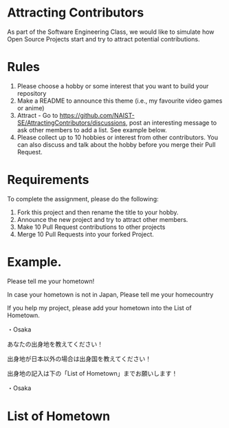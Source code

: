 # Attracting Contributors
As part of the Software Engineering Class, we would like to simulate how Open Source Projects start and try to attract potential contributions.

# Rules

1. Please choose a hobby or some interest that you want to build your repository
2. Make a README to announce this theme (i.e., my favourite video games or anime)
3. Attract - Go to https://github.com/NAIST-SE/AttractingContributors/discussions, post an interesting message to ask other members to add a list. See example below.
4. Please collect up to 10 hobbies or interest from other contributors. You can also discuss and talk about the hobby before you merge their Pull Request.

# Requirements
To complete the assignment, please do the following:
1. Fork this project and then rename the title to your hobby. 
2. Announce the new project and try to attract other members.
3. Make 10 Pull Request contributions to other projects
4. Merge 10 Pull Requests into your forked Project.

# Example. 

Please tell me your hometown!

In case your hometown is not in Japan, Please tell me your homecountry

If you help my project, please add your hometown into the List of Hometown.

・Osaka

あなたの出身地を教えてください！

出身地が日本以外の場合は出身国を教えてください！

出身地の記入は下の「List of Hometown」までお願いします！

・Osaka

# List of Hometown
